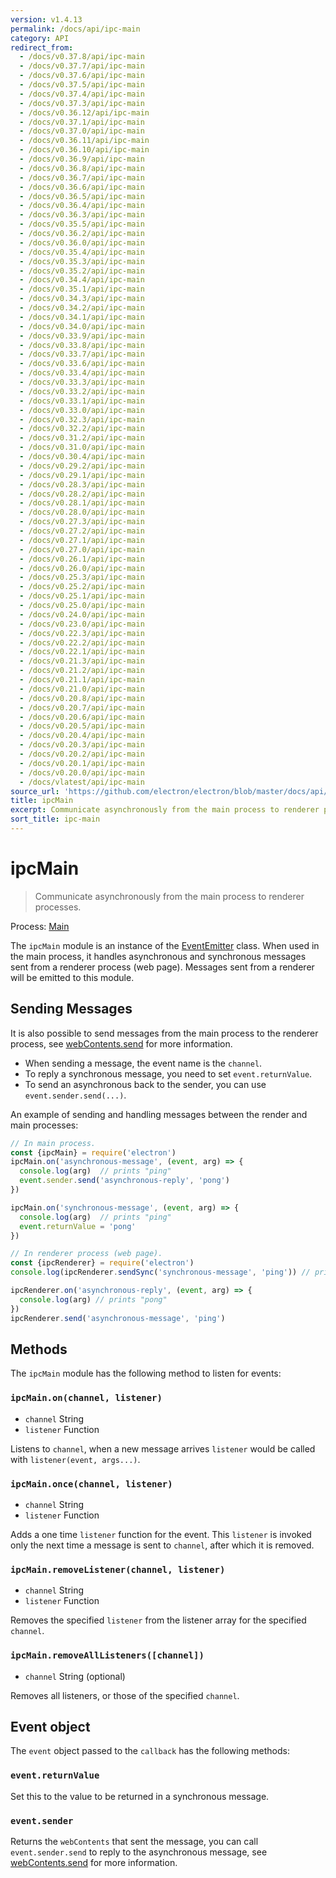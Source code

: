 ```yaml
---
version: v1.4.13
permalink: /docs/api/ipc-main
category: API
redirect_from:
  - /docs/v0.37.8/api/ipc-main
  - /docs/v0.37.7/api/ipc-main
  - /docs/v0.37.6/api/ipc-main
  - /docs/v0.37.5/api/ipc-main
  - /docs/v0.37.4/api/ipc-main
  - /docs/v0.37.3/api/ipc-main
  - /docs/v0.36.12/api/ipc-main
  - /docs/v0.37.1/api/ipc-main
  - /docs/v0.37.0/api/ipc-main
  - /docs/v0.36.11/api/ipc-main
  - /docs/v0.36.10/api/ipc-main
  - /docs/v0.36.9/api/ipc-main
  - /docs/v0.36.8/api/ipc-main
  - /docs/v0.36.7/api/ipc-main
  - /docs/v0.36.6/api/ipc-main
  - /docs/v0.36.5/api/ipc-main
  - /docs/v0.36.4/api/ipc-main
  - /docs/v0.36.3/api/ipc-main
  - /docs/v0.35.5/api/ipc-main
  - /docs/v0.36.2/api/ipc-main
  - /docs/v0.36.0/api/ipc-main
  - /docs/v0.35.4/api/ipc-main
  - /docs/v0.35.3/api/ipc-main
  - /docs/v0.35.2/api/ipc-main
  - /docs/v0.34.4/api/ipc-main
  - /docs/v0.35.1/api/ipc-main
  - /docs/v0.34.3/api/ipc-main
  - /docs/v0.34.2/api/ipc-main
  - /docs/v0.34.1/api/ipc-main
  - /docs/v0.34.0/api/ipc-main
  - /docs/v0.33.9/api/ipc-main
  - /docs/v0.33.8/api/ipc-main
  - /docs/v0.33.7/api/ipc-main
  - /docs/v0.33.6/api/ipc-main
  - /docs/v0.33.4/api/ipc-main
  - /docs/v0.33.3/api/ipc-main
  - /docs/v0.33.2/api/ipc-main
  - /docs/v0.33.1/api/ipc-main
  - /docs/v0.33.0/api/ipc-main
  - /docs/v0.32.3/api/ipc-main
  - /docs/v0.32.2/api/ipc-main
  - /docs/v0.31.2/api/ipc-main
  - /docs/v0.31.0/api/ipc-main
  - /docs/v0.30.4/api/ipc-main
  - /docs/v0.29.2/api/ipc-main
  - /docs/v0.29.1/api/ipc-main
  - /docs/v0.28.3/api/ipc-main
  - /docs/v0.28.2/api/ipc-main
  - /docs/v0.28.1/api/ipc-main
  - /docs/v0.28.0/api/ipc-main
  - /docs/v0.27.3/api/ipc-main
  - /docs/v0.27.2/api/ipc-main
  - /docs/v0.27.1/api/ipc-main
  - /docs/v0.27.0/api/ipc-main
  - /docs/v0.26.1/api/ipc-main
  - /docs/v0.26.0/api/ipc-main
  - /docs/v0.25.3/api/ipc-main
  - /docs/v0.25.2/api/ipc-main
  - /docs/v0.25.1/api/ipc-main
  - /docs/v0.25.0/api/ipc-main
  - /docs/v0.24.0/api/ipc-main
  - /docs/v0.23.0/api/ipc-main
  - /docs/v0.22.3/api/ipc-main
  - /docs/v0.22.2/api/ipc-main
  - /docs/v0.22.1/api/ipc-main
  - /docs/v0.21.3/api/ipc-main
  - /docs/v0.21.2/api/ipc-main
  - /docs/v0.21.1/api/ipc-main
  - /docs/v0.21.0/api/ipc-main
  - /docs/v0.20.8/api/ipc-main
  - /docs/v0.20.7/api/ipc-main
  - /docs/v0.20.6/api/ipc-main
  - /docs/v0.20.5/api/ipc-main
  - /docs/v0.20.4/api/ipc-main
  - /docs/v0.20.3/api/ipc-main
  - /docs/v0.20.2/api/ipc-main
  - /docs/v0.20.1/api/ipc-main
  - /docs/v0.20.0/api/ipc-main
  - /docs/vlatest/api/ipc-main
source_url: 'https://github.com/electron/electron/blob/master/docs/api/ipc-main.md'
title: ipcMain
excerpt: Communicate asynchronously from the main process to renderer processes.
sort_title: ipc-main
---
```

# ipcMain

> Communicate asynchronously from the main process to renderer processes.

Process: [Main]({{site.baseurl}}/docs/tutorial/quick-start#main-process)

The `ipcMain` module is an instance of the [EventEmitter](https://nodejs.org/api/events.html#events_class_eventemitter) class. When used in the main process, it handles asynchronous and synchronous messages sent from a renderer process (web page). Messages sent from a renderer will be emitted to this module.

## Sending Messages

It is also possible to send messages from the main process to the renderer process, see [webContents.send]({{site.baseurl}}/docs/api/web-contents#webcontentssendchannel-arg1-arg2-) for more information.

*   When sending a message, the event name is the `channel`.
*   To reply a synchronous message, you need to set `event.returnValue`.
*   To send an asynchronous back to the sender, you can use `event.sender.send(...)`.

An example of sending and handling messages between the render and main processes:

```javascript
// In main process.
const {ipcMain} = require('electron')
ipcMain.on('asynchronous-message', (event, arg) => {
  console.log(arg)  // prints "ping"
  event.sender.send('asynchronous-reply', 'pong')
})

ipcMain.on('synchronous-message', (event, arg) => {
  console.log(arg)  // prints "ping"
  event.returnValue = 'pong'
})
```

```javascript
// In renderer process (web page).
const {ipcRenderer} = require('electron')
console.log(ipcRenderer.sendSync('synchronous-message', 'ping')) // prints "pong"

ipcRenderer.on('asynchronous-reply', (event, arg) => {
  console.log(arg) // prints "pong"
})
ipcRenderer.send('asynchronous-message', 'ping')
```

## Methods

The `ipcMain` module has the following method to listen for events:

### `ipcMain.on(channel, listener)`

*   `channel` String
*   `listener` Function

Listens to `channel`, when a new message arrives `listener` would be called with `listener(event, args...)`.

### `ipcMain.once(channel, listener)`

*   `channel` String
*   `listener` Function

Adds a one time `listener` function for the event. This `listener` is invoked only the next time a message is sent to `channel`, after which it is removed.

### `ipcMain.removeListener(channel, listener)`

*   `channel` String
*   `listener` Function

Removes the specified `listener` from the listener array for the specified `channel`.

### `ipcMain.removeAllListeners([channel])`

*   `channel` String (optional)

Removes all listeners, or those of the specified `channel`.

## Event object

The `event` object passed to the `callback` has the following methods:

### `event.returnValue`

Set this to the value to be returned in a synchronous message.

### `event.sender`

Returns the `webContents` that sent the message, you can call `event.sender.send` to reply to the asynchronous message, see [webContents.send]({{site.baseurl}}/docs/api/web-contents#webcontentssendchannel-arg1-arg2-) for more information.
